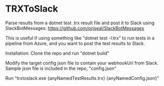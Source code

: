 # TRXToSlack
Parse results from a dotnet test .trx result file and post it to Slack using SlackBotMessages: https://github.com/prjseal/SlackBotMessages

This is useful if using something like "dotnet test -l:trx" to run tests in a pipeline from Azure, and you want to post the test results to Slack.

Installation: 
Clone the repo and run "dotnet build"

Modify the target config json file to contain your webhookUrl from Slack. Sample json file is included in the repo, "config.json"

Run "trxtoslack.exe {anyNamedTestResults.trx} {anyNamedConfig.json}"
